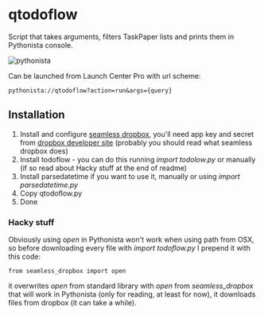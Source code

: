 # qtodoflow

Script that takes arguments, filters TaskPaper lists and prints them in Pythonista console.

![pythonista](http://procrastinationlog.net/img/pythonista.png)

Can be launched from Launch Center Pro with url scheme:

    pythonista://qtodoflow?action=run&args={query}

## Installation

1. Install and configure [seamless dropbox](https://github.com/bevesce/Seamless-Dropbox/blob/master/seamless_dropbox.py), you'll need app key and secret from [dropbox developer site](https://www.dropbox.com/developers/apps) (probably you should read what seamless dropbox does)
2. Install todoflow - you can do this running *import todolow.py* or manually (if so read about Hacky stuff at the end of readme)
3. Install parsedatetime if you want to use it, manually or using *import parsedatetime.py*
4. Copy qtodoflow.py
5. Done

### Hacky stuff

Obviously using *open* in Pythonista won't work when using path from OSX, so before downloading every file with *import todoflow.py* I prepend it with this code:

    from seamless_dropbox import open

it overwrites *open* from standard library with *open* from *seamless_dropbox* that will work in Pythonista (only for reading, at least for now), it downloads files from dropbox (it can take a while).